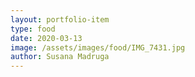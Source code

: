 ```yaml
---
layout: portfolio-item
type: food
date: 2020-03-13
image: /assets/images/food/IMG_7431.jpg
author: Susana Madruga
---
```


